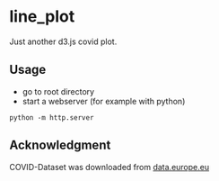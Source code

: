 # line_plot

Just another d3.js covid plot.

## Usage

- go to root directory
- start a webserver (for example with python)

`python -m http.server`

## Acknowledgment

COVID-Dataset was downloaded from [data.europe.eu](https://data.europa.eu/euodp/de/data/dataset/covid-19-coronavirus-data)
